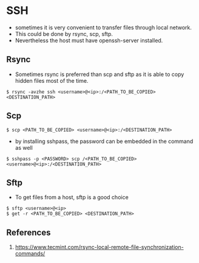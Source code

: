 # SSH

- sometimes it is very convenient to transfer files through local network.
- This could be done by rsync, scp, sftp.
- Nevertheless the host must have openssh-server installed.

## Rsync

- Sometimes rsync is preferred than scp and sftp as it is able to copy hidden files most of the time.
  
```
$ rsync -avzhe ssh <username>@<ip>:/<PATH_TO_BE_COPIED> <DESTINATION_PATH>
```

## Scp

```
$ scp <PATH_TO_BE_COPIED> <username>@<ip>:/<DESTINATION_PATH> 
```

- by installing sshpass, the password can be embedded in the command as well
  
```
$ sshpass -p <PASSWORD> scp /<PATH_TO_BE_COPIED> <username>@<ip>:/<DESTINATION_PATH> 
```

## Sftp

- To get files from a host, sftp is a good choice
  
```
$ sftp <username>@<ip>
$ get -r <PATH_TO_BE_COPIED> <DESTINATION_PATH>
```

## References
1. https://www.tecmint.com/rsync-local-remote-file-synchronization-commands/